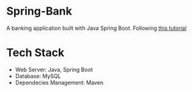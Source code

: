 # Spring-Bank
A banking application built with Java Spring Boot. Following [this tutorial](https://www.youtube.com/watch?v=OASFA6p0l_Q&list=PLD72JnLc4hpviJusvYgJJBupxRpflOAKc&index=2)

# Tech Stack
- Web Server: Java, Spring Boot
- Database: MySQL
- Dependecies Management: Maven